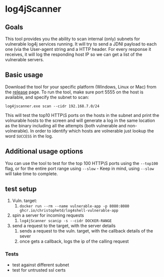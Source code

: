 # log4jScanner

## Goals

This tool provides you the ability to scan internal (only) subnets for vulnerable log4j services running. It will try to send a JDNI payload to each one (via the User-agent string and a HTTP header. 
For every response it receives, it will log the responding host IP so we can get a list of the vulnerable servers. 

## Basic usage
Download the tool for your specific platform (Windows, Linux or Mac) from the [release](https://github.com/proferosec/log4jScanner/releases/tag/latest) page.
To run the tool, make sure port 5555 on the host is available, and specify the subnet to scan:


`
log4jscanner.exe scan --cidr 192.168.7.0/24
`


This will test the top10 HTTP\S ports on the hosts in the subnet and print the volnurable hosts to the screen and will generate a log in the same location as the binary including all the attempts (both vulnerable and non-volnerable).
In order to identify which hosts are volnerable just lookup the word `SUCCESS` in the log.

## Additional usage options
You can use the tool to test for the top 100 HTTP\S ports using the `--top100` flag, or for the entire port range using `--slow` - Keep in mind, using `--slow` will take time to complete.


## test setup

1. Vuln. target: 
   1. `docker run --rm --name vulnerable-app -p 8080:8080 ghcr.io/christophetd/log4shell-vulnerable-app`
2. spin a server for incoming requests
   1. `log4jScanner scanip -s --cidr DOCKER-RANGE`
3. send a request to the target, with the server details
   1. sends a request to the vuln. target, with the callback details of the sever
   2. once gets a callback, logs the ip of the calling request


### Tests
* test against different subnet
* test for untrusted ssl certs
